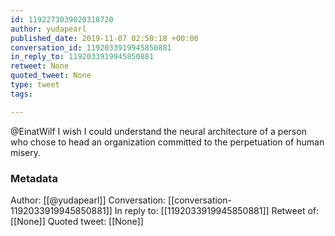 ```yaml
---
id: 1192273039020318720
author: yudapearl
published_date: 2019-11-07 02:50:18 +00:00
conversation_id: 1192033919945850881
in_reply_to: 1192033919945850881
retweet: None
quoted_tweet: None
type: tweet
tags:

---
```


@EinatWilf I wish I could understand the neural architecture of a person who chose to head an organization committed to the perpetuation of human misery.

### Metadata

Author: [[@yudapearl]]
Conversation: [[conversation-1192033919945850881]]
In reply to: [[1192033919945850881]]
Retweet of: [[None]]
Quoted tweet: [[None]]
